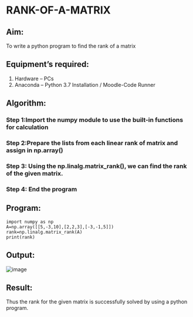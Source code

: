 # RANK-OF-A-MATRIX
## Aim:
To write a python program to find the rank of a matrix
## Equipment’s required:
1. 	Hardware – PCs
2. 	Anaconda – Python 3.7 Installation / Moodle-Code Runner
## Algorithm:
### Step 1:Import the numpy module to use the built-in functions for calculation 
### Step 2:Prepare the lists from each linear rank of matrix and assign in np.array()   
### Step 3: Using the np.linalg.matrix_rank(), we can find the rank of the given matrix.
### Step 4: End the program
## Program:
```
import numpy as np
A=np.array([[5,-3,10],[2,2,3],[-3,-1,5]])
rank=np.linalg.matrix_rank(A)
print(rank)
```
## Output:
![image](https://github.com/Daniel-christal/RANK-OF-A-MATRIX/assets/145742847/068b1a60-cf0f-4d08-962c-3d484b2ae80b)

## Result:
Thus the rank for the given matrix is successfully solved by  using a python program.

